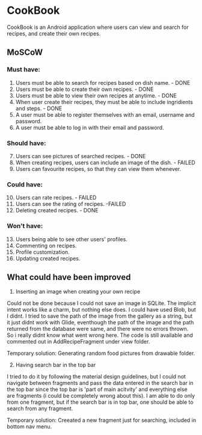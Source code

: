 # CookBook
CookBook is an Android application where users can view and search for recipes, and create their own recipes. 

## MoSCoW
### Must have:
1. Users must be able to search for recipes based on dish name. - DONE
2. Users must be able to create their own recipes. - DONE
3. Users must be able to view their own recipes at anytime. - DONE
4. When user create their recipes, they must be able to include ingridients and steps. - DONE 
5. A user must be able to register themselves with an email, username and password. 
6. A user must be able to log in with their email and password.

### Should have:
7. Users can see pictures of searched recipes. - DONE
8. When creating recipes, users can include an image of the dish. - FAILED
9. Users can favourite recipes, so that they can view them whenever. 

### Could have:
10. Users can rate recipes. - FAILED
11. Users can see the rating of recipes. -FAILED
12. Deleting created recipes. - DONE

### Won't have:
13. Users being able to see other users' profiles.
14. Commenting on recipes.
15. Profile customization.
16. Updating created recipes.

## What could have been improved
1. Inserting an image when creating your own recipe

Could not be done because I could not save an image in SQLite. The implicit intent works like a charm, but nothing else does. I could have used Blob, but I didnt. I tried to save the path of the image from the gallery as a string, but it just didnt work with Glide, eventhough the path of the image and the path returned from the database were same, and there were no errors thrown. So i really didnt know what went wrong here. The code is still available and commented out in AddRecipeFragment under view folder.

Temporary solution: Generating random food pictures from drawable folder.

2. Having search bar in the top bar

I tried to do it by following the material design guidelines, but I could not navigate between fragments and pass the data entered in the search bar in the top bar since the top bar is 'part of main acitvity' and everything else are fragments (i could be completely wrong about this). I am able to do only from one fragment, but if the search bar is in top bar, one should be able to search from any fragment.

Temporary solution: Creeated a new fragment just for searching, included in bottom nav menu.
